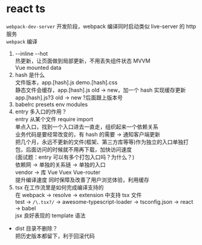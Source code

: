 # react ts  
`webpack-dev-server` 开发阶段，webpack 编译同时启动类似 live-server 的 http 服务  
`webpack` 编译  

1. --inline --hot  
  热更新，让页面做到局部更新，不用丢失组件状态 MVVM  
  Vue mounted data  
2. hash 是什么  
  文件版本，app.[hash].js demo.[hash].css  
  静态文件会缓存，app.[hash].js old -> new，加一个 hash 实现缓存更新  
  app.[hash].js?3 old -> new ?后面跟上版本号  
3. babelrc presets env modules  
4. entry 多入口的作用？  
  entry 从某个文件 require import  
  单点入口，找到一个入口进去一直走，组织起来一个依赖关系  
  业务代码是要经常改变的，有 hash 的需要 -> 通知客户端更新  
  把几个月，永远不更新的文件(框架、第三方库等等)作为独立的入口单独打包，后面访问的时候就不用再下载，加快访问速度  
  (面试题：entry 可以有多个打包入口吗？为什么？)  
  依赖网 -> 单独的关系链 -> 单独的入口  
  vendor -> 库 Vue Vuex Vue-router  
  提升编译速度  同时保障及改善了用户浏览体验，利用缓存  
5. tsx 在工作流里是如何完成编译支持的  
  在 webpack -> resolve -> extension 中支持 tsx 文件  
  test -> `/\.tsx?/` -> awesome-typescript-loader -> tsconfig.json -> react -> babel  
  jsx 良好表现的 template 语法  

- dist 目录不删除？  
  把历史版本都留下，利于回滚代码  
